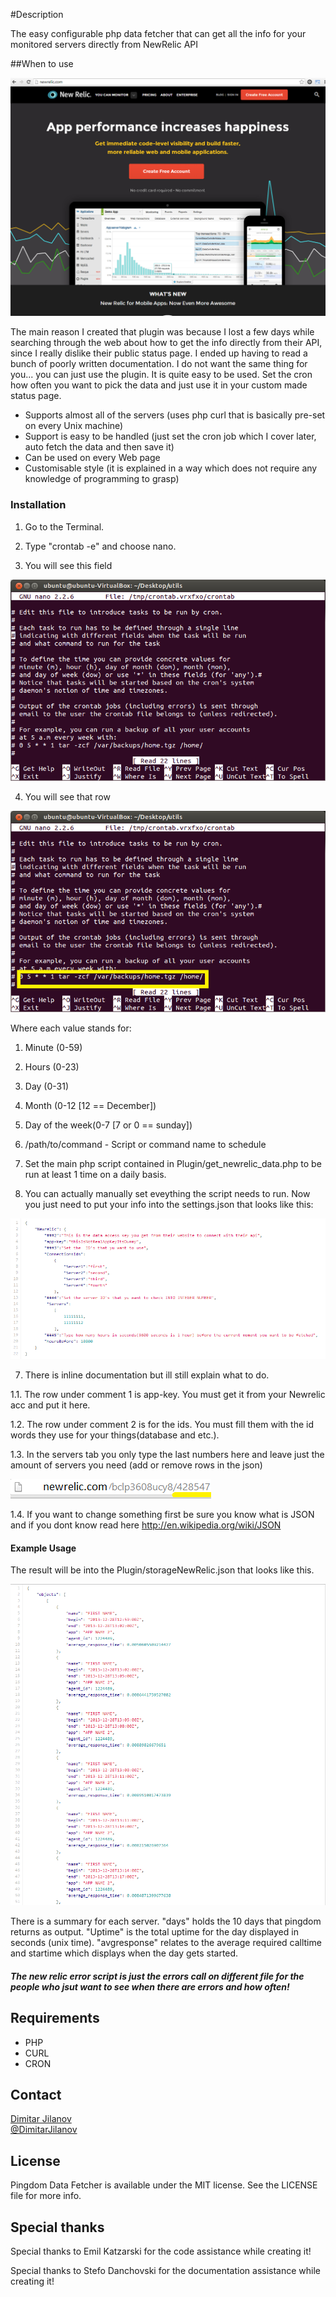 #Description

The easy configurable php data fetcher that can get all the info for your monitored servers directly from NewRelic API

##When to use

[![Pingdom home](Screenshots/PingdomHome.png)](Screenshots/PingdomHome.png)

The main reason I created that plugin was because I lost a few days while searching through the web about how to get the info directly from their API, since I really dislike their public status page. I ended up having to read a bunch of poorly written documentation. I do not want the same thing for you... you can just use the plugin.  It is quite easy to be used. Set the cron how often you want to pick the data and just use it in your custom made status page.

* Supports almost all of the servers (uses php curl that is basically pre-set on every Unix machine)
* Support is easy to be handled (just set the cron job which I cover later, auto fetch the data and then save it)
* Can be used on every Web page
* Customisable style (it is explained in a way which does not require any knowledge of programming to grasp)

### Installation

1. Go to the Terminal. 

2. Type "crontab -e" and choose nano.

3. You will see this field

[![Cron home](Screenshots/cron-large.png)](Screenshots/PingdomHome.png)

4. You will see that row

[![Cron home](Screenshots/cron-target.png)](Screenshots/PingdomHome.png)

Where each value stands for:

1. Minute (0-59)
2. Hours (0-23)
3. Day (0-31)
4. Month (0-12 [12 == December])
5. Day of the week(0-7 [7 or 0 == sunday])
6. /path/to/command - Script or command name to schedule

5. Set the main php script contained in Plugin/get_newrelic_data.php to be run at least 1 time on a daily basis.

6. You can actually manually set eveything the script needs to run. Now you just need to put your info into the settings.json that looks like this:

[![Settings json](Screenshots/settings.png)](Screenshots/settings.png)

7. There is inline documentation but ill still explain what to do.

1.1. The row under comment 1 is app-key. You must get it from your Newrelic acc and put it here.

1.2. The row under comment 2 is for the ids. You must fill them with the id words they use for your things(database and etc.).

1.3.  In the servers tab you only type the last numbers here and leave just the amount of servers you need (add or remove rows in the json)

[![Cron home](Screenshots/servers.png)](Screenshots/Servers.png)

1.4. If you want to change something first be sure you know what is JSON and if you dont know read here http://en.wikipedia.org/wiki/JSON

#### Example Usage

The result will be into the Plugin/storageNewRelic.json that looks like this.

[![Cron home](Screenshots/result.png)](Screenshots/result.png)

There is a summary for each server. "days" holds the 10 days that pingdom returns as output. "Uptime" is the total uptime for the day displayed in seconds (unix time). "avgresponse" relates to the average required calltime and startime which displays when the day gets started.

##### The new relic error script is just the errors call on different file for the people who jsut want to see when there are errors and how often!

## Requirements

* PHP
* CURL
* CRON

## Contact

[Dimitar Jilanov](http://jilanov.com)   
[@DimitarJilanov](https://twitter.com/DimiturJilanov)

## License

Pingdom Data Fetcher is available under the MIT license. See the LICENSE file for more info.

## Special thanks 

Special thanks to Emil Katzarski for the code assistance while creating it!

Special thanks to Stefo Danchovski for the documentation assistance while creating it!